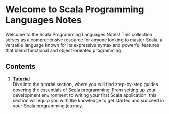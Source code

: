 # Welcome to Scala Programming Languages Notes

Welcome to the Scala Programming Languages Notes! This collection serves as a comprehensive resource for anyone looking to master Scala, a versatile language known for its expressive syntax and powerful features that blend functional and object-oriented programming.

## Contents

1. [**Tutorial**](tutorial/index.md)  
   Dive into the tutorial section, where you will find step-by-step guides covering the essentials of Scala programming. From setting up your development environment to writing your first Scala application, this section will equip you with the knowledge to get started and succeed in your Scala programming journey.
